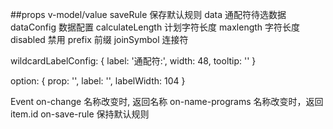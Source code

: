 ##props
v-model/value
saveRule 保存默认规则
data   通配符待选数据
dataConfig 数据配置
calculateLength 计划字符长度
maxlength 字符长度
disabled 禁用
prefix 前缀
joinSymbol 连接符
<!-- 通配符label配置 -->
wildcardLabelConfig: {
    label: '通配符:',
    width: 48,
    tooltip: ''
}
<!-- formItem配置 -->
option: {
    prop: '',
    label: '',
    labelWidth: 104
}


Event
on-change     名称改变时, 返回名称
on-name-programs  名称改变时，返回item.id
on-save-rule  保持默认规则